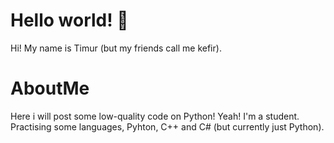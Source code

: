 # Hello world! 👋
Hi! My name is Timur (but my friends call me kefir). 

# AboutMe
Here i will post some low-quality code on Python! Yeah! I'm a student. Practising some languages, Pyhton, C++ and C# (but currently just Python).
